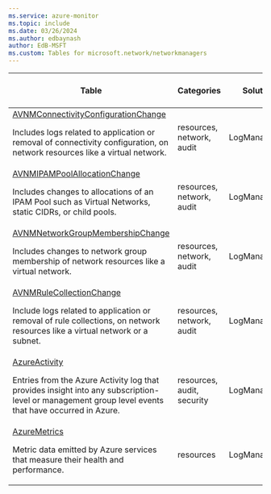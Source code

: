 ```yaml
---
ms.service: azure-monitor
ms.topic: include
ms.date: 03/26/2024
ms.author: edbaynash
author: EdB-MSFT
ms.custom: Tables for microsoft.network/networkmanagers
---
```



| Table | Categories | Solutions|[Supports basic log plan](/azure/azure-monitor/logs/basic-logs-configure?tabs=portal-1#compare-the-basic-and-analytics-log-data-plans)| Queries|
|---|---|---|---|---|
| [AVNMConnectivityConfigurationChange](/azure/azure-monitor/reference/tables/AVNMConnectivityConfigurationChange)<p>Includes logs related to application or removal of connectivity configuration, on network resources like a virtual network. | resources, network, audit | LogManagement | Yes| [Yes](/azure/azure-monitor/reference/queries/avnmconnectivityconfigurationchange)|
| [AVNMIPAMPoolAllocationChange](/azure/azure-monitor/reference/tables/AVNMIPAMPoolAllocationChange)<p>Includes changes to allocations of an IPAM Pool such as Virtual Networks, static CIDRs, or child pools. | resources, network, audit | LogManagement | Yes| [Yes](/azure/azure-monitor/reference/queries/avnmipampoolallocationchange)|
| [AVNMNetworkGroupMembershipChange](/azure/azure-monitor/reference/tables/AVNMNetworkGroupMembershipChange)<p>Includes changes to network group membership of network resources like a virtual network. | resources, network, audit | LogManagement | Yes| [Yes](/azure/azure-monitor/reference/queries/avnmnetworkgroupmembershipchange)|
| [AVNMRuleCollectionChange](/azure/azure-monitor/reference/tables/AVNMRuleCollectionChange)<p>Include logs related to application or removal of rule collections, on network resources like a virtual network or a subnet. | resources, network, audit | LogManagement | Yes| [Yes](/azure/azure-monitor/reference/queries/avnmrulecollectionchange)|
| [AzureActivity](/azure/azure-monitor/reference/tables/AzureActivity)<p>Entries from the Azure Activity log that provides insight into any subscription-level or management group level events that have occurred in Azure. | resources, audit, security | LogManagement | No| [Yes](/azure/azure-monitor/reference/queries/azureactivity)|
| [AzureMetrics](/azure/azure-monitor/reference/tables/AzureMetrics)<p>Metric data emitted by Azure services that measure their health and performance. | resources | LogManagement | No| [Yes](/azure/azure-monitor/reference/queries/azuremetrics)|

  
